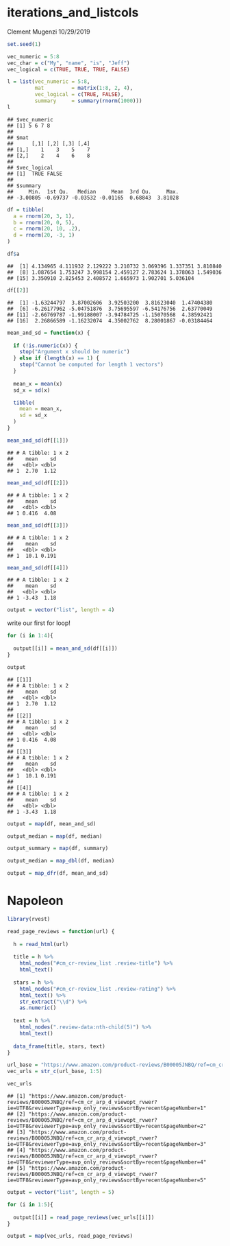 iterations\_and\_listcols
================
Clement Mugenzi
10/29/2019

``` r
set.seed(1)

vec_numeric = 5:8
vec_char = c("My", "name", "is", "Jeff")
vec_logical = c(TRUE, TRUE, TRUE, FALSE)
```

``` r
l = list(vec_numeric = 5:8,
         mat         = matrix(1:8, 2, 4),
         vec_logical = c(TRUE, FALSE),
         summary     = summary(rnorm(1000)))
l
```

    ## $vec_numeric
    ## [1] 5 6 7 8
    ## 
    ## $mat
    ##      [,1] [,2] [,3] [,4]
    ## [1,]    1    3    5    7
    ## [2,]    2    4    6    8
    ## 
    ## $vec_logical
    ## [1]  TRUE FALSE
    ## 
    ## $summary
    ##     Min.  1st Qu.   Median     Mean  3rd Qu.     Max. 
    ## -3.00805 -0.69737 -0.03532 -0.01165  0.68843  3.81028

``` r
df = tibble(
  a = rnorm(20, 3, 1),
  b = rnorm(20, 0, 5),
  c = rnorm(20, 10, .2),
  d = rnorm(20, -3, 1)
)

df$a
```

    ##  [1] 4.134965 4.111932 2.129222 3.210732 3.069396 1.337351 3.810840
    ##  [8] 1.087654 1.753247 3.998154 2.459127 2.783624 1.378063 1.549036
    ## [15] 3.350910 2.825453 2.408572 1.665973 1.902701 5.036104

``` r
df[[2]]
```

    ##  [1] -1.63244797  3.87002606  3.92503200  3.81623040  1.47404380
    ##  [6] -6.26177962 -5.04751876  3.75695597 -6.54176756  2.63770049
    ## [11] -2.66769787 -1.99188007 -3.94784725 -1.15070568  4.38592421
    ## [16]  2.26866589 -1.16232074  4.35002762  8.28001867 -0.03184464

``` r
mean_and_sd = function(x) {
  
  if (!is.numeric(x)) {
    stop("Argument x should be numeric")
  } else if (length(x) == 1) {
    stop("Cannot be computed for length 1 vectors")
  }
  
  mean_x = mean(x)
  sd_x = sd(x)

  tibble(
    mean = mean_x, 
    sd = sd_x
  )
}
```

``` r
mean_and_sd(df[[1]])
```

    ## # A tibble: 1 x 2
    ##    mean    sd
    ##   <dbl> <dbl>
    ## 1  2.70  1.12

``` r
mean_and_sd(df[[2]])
```

    ## # A tibble: 1 x 2
    ##    mean    sd
    ##   <dbl> <dbl>
    ## 1 0.416  4.08

``` r
mean_and_sd(df[[3]])
```

    ## # A tibble: 1 x 2
    ##    mean    sd
    ##   <dbl> <dbl>
    ## 1  10.1 0.191

``` r
mean_and_sd(df[[4]])
```

    ## # A tibble: 1 x 2
    ##    mean    sd
    ##   <dbl> <dbl>
    ## 1 -3.43  1.18

``` r
output = vector("list", length = 4)
```

write our first for loop\!

``` r
for (i in 1:4){
  
  output[[i]] = mean_and_sd(df[[i]])
}

output
```

    ## [[1]]
    ## # A tibble: 1 x 2
    ##    mean    sd
    ##   <dbl> <dbl>
    ## 1  2.70  1.12
    ## 
    ## [[2]]
    ## # A tibble: 1 x 2
    ##    mean    sd
    ##   <dbl> <dbl>
    ## 1 0.416  4.08
    ## 
    ## [[3]]
    ## # A tibble: 1 x 2
    ##    mean    sd
    ##   <dbl> <dbl>
    ## 1  10.1 0.191
    ## 
    ## [[4]]
    ## # A tibble: 1 x 2
    ##    mean    sd
    ##   <dbl> <dbl>
    ## 1 -3.43  1.18

``` r
output = map(df, mean_and_sd)

output_median = map(df, median)

output_summary = map(df, summary)

output_median = map_dbl(df, median)

output = map_dfr(df, mean_and_sd)
```

# Napoleon

``` r
library(rvest)

read_page_reviews = function(url) {
  
  h = read_html(url)
  
  title = h %>%
    html_nodes("#cm_cr-review_list .review-title") %>%
    html_text()
  
  stars = h %>%
    html_nodes("#cm_cr-review_list .review-rating") %>%
    html_text() %>%
    str_extract("\\d") %>%
    as.numeric()
  
  text = h %>%
    html_nodes(".review-data:nth-child(5)") %>%
    html_text()
  
  data_frame(title, stars, text)
}
```

``` r
url_base = "https://www.amazon.com/product-reviews/B00005JNBQ/ref=cm_cr_arp_d_viewopt_rvwer?ie=UTF8&reviewerType=avp_only_reviews&sortBy=recent&pageNumber="
vec_urls = str_c(url_base, 1:5)

vec_urls
```

    ## [1] "https://www.amazon.com/product-reviews/B00005JNBQ/ref=cm_cr_arp_d_viewopt_rvwer?ie=UTF8&reviewerType=avp_only_reviews&sortBy=recent&pageNumber=1"
    ## [2] "https://www.amazon.com/product-reviews/B00005JNBQ/ref=cm_cr_arp_d_viewopt_rvwer?ie=UTF8&reviewerType=avp_only_reviews&sortBy=recent&pageNumber=2"
    ## [3] "https://www.amazon.com/product-reviews/B00005JNBQ/ref=cm_cr_arp_d_viewopt_rvwer?ie=UTF8&reviewerType=avp_only_reviews&sortBy=recent&pageNumber=3"
    ## [4] "https://www.amazon.com/product-reviews/B00005JNBQ/ref=cm_cr_arp_d_viewopt_rvwer?ie=UTF8&reviewerType=avp_only_reviews&sortBy=recent&pageNumber=4"
    ## [5] "https://www.amazon.com/product-reviews/B00005JNBQ/ref=cm_cr_arp_d_viewopt_rvwer?ie=UTF8&reviewerType=avp_only_reviews&sortBy=recent&pageNumber=5"

``` r
output = vector("list", length = 5)

for (i in 1:5){
  
  output[[i]] = read_page_reviews(vec_urls[[i]])
}

output = map(vec_urls, read_page_reviews)
```
